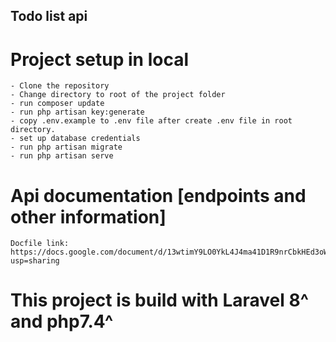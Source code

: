 ## Todo list api 


# Project setup in local
    - Clone the repository
    - Change directory to root of the project folder
    - run composer update 
    - run php artisan key:generate
    - copy .env.example to .env file after create .env file in root directory.
    - set up database credentials
    - run php artisan migrate 
    - run php artisan serve


# Api documentation [endpoints and other information]
    Docfile link: https://docs.google.com/document/d/13wtimY9LO0YkL4J4ma41D1R9nrCbkHEd3oWu5CMkcD0/edit?usp=sharing



# This project is build with Laravel 8^ and php7.4^